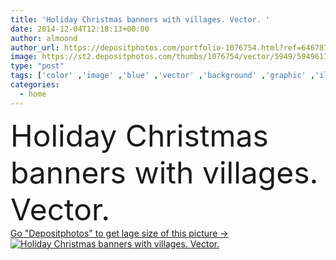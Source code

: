 ```yaml
---
title: 'Holiday Christmas banners with villages. Vector. '
date: 2014-12-04T12:18:13+00:00
author: almoond
author_url: https://depositphotos.com/portfolio-1076754.html?ref=64678756
image: https://st2.depositphotos.com/thumbs/1076754/vector/5949/59496119/api_thumb_450.jpg?forcejpeg=true
type: "post"
tags: ['color' ,'image' ,'blue' ,'vector' ,'background' ,'graphic' ,'illustration' ,'design' ,'gift' ,'isolated' ,'box' ,'celebration' ,'christmas' ,'decoration' ,'decorative' ,'happy' ,'holiday' ,'present' ,'ribbon' ,'xmas' ,'art' ,'season' ,'beauty' ,'nature' ,'abstract' ,'tree' ,'ornate' ,'silhouette' ,'card' ,'retro' ,'banner' ,'landscape' ,'cold' ,'snowflake' ,'december' ,'snow' ,'village' ,'winter' ,'year' ,'candy' ,'cane' ,'house' ,'merry' ,'home' ,'forest' ,'with' ,'wallpaper' ,'snowfall' ,'moon' ,'give' ]
categories: 
  - home
---
```

<div aling="center">
            <font size="60"> Holiday Christmas banners with villages. Vector.</font>   
</div>
<div>
    <a href='https://st2.depositphotos.com/thumbs/1076754/vector/5949/59496119/api_thumb_450.jpg?forcejpeg=true?ref=64678756' target=_blank > Go "Depositphotos" to get lage size of this picture ->
        <img href='https://st2.depositphotos.com/thumbs/1076754/vector/5949/59496119/api_thumb_450.jpg?forcejpeg=true?ref=64678756' src='https://st2.depositphotos.com/1076754/5949/v/950/depositphotos_59496119-stock-illustration-holiday-christmas-banners-with-villages.jpg?forcejpeg=true' alt='Holiday Christmas banners with villages. Vector.' >
    </a>
</div>
